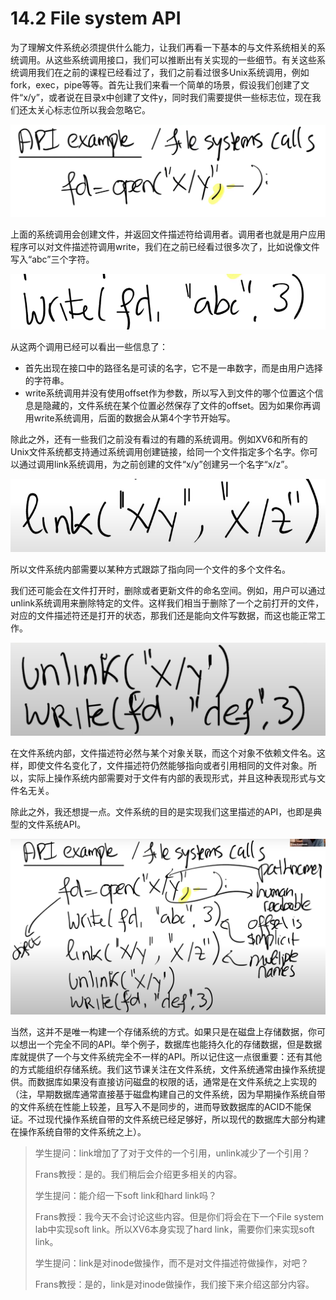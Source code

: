 # 14.2 File system API

为了理解文件系统必须提供什么能力，让我们再看一下基本的与文件系统相关的系统调用。从这些系统调用接口，我们可以推断出有关实现的一些细节。有关这些系统调用我们在之前的课程已经看过了，我们之前看过很多Unix系统调用，例如fork，exec，pipe等等。首先让我们来看一个简单的场景，假设我们创建了文件“x/y”，或者说在目录x中创建了文件y，同时我们需要提供一些标志位，现在我们还太关心标志位所以我会忽略它。

![](../.gitbook/assets/image%20%28588%29.png)

上面的系统调用会创建文件，并返回文件描述符给调用者。调用者也就是用户应用程序可以对文件描述符调用write，我们在之前已经看过很多次了，比如说像文件写入“abc”三个字符。

![](../.gitbook/assets/image%20%28587%29.png)

从这两个调用已经可以看出一些信息了：

* 首先出现在接口中的路径名是可读的名字，它不是一串数字，而是由用户选择的字符串。
* write系统调用并没有使用offset作为参数，所以写入到文件的哪个位置这个信息是隐藏的，文件系统在某个位置必然保存了文件的offset。因为如果你再调用write系统调用，后面的数据会从第4个字节开始写。

除此之外，还有一些我们之前没有看过的有趣的系统调用。例如XV6和所有的Unix文件系统都支持通过系统调用创建链接，给同一个文件指定多个名字。你可以通过调用link系统调用，为之前创建的文件“x/y”创建另一个名字“x/z”。

![](../.gitbook/assets/image%20%28593%29.png)

所以文件系统内部需要以某种方式跟踪了指向同一个文件的多个文件名。

我们还可能会在文件打开时，删除或者更新文件的命名空间。例如，用户可以通过unlink系统调用来删除特定的文件。这样我们相当于删除了一个之前打开的文件，对应的文件描述符还是打开的状态，那我们还是能向文件写数据，而这也能正常工作。

![](../.gitbook/assets/image%20%28590%29.png)

在文件系统内部，文件描述符必然与某个对象关联，而这个对象不依赖文件名。这样，即使文件名变化了，文件描述符仍然能够指向或者引用相同的文件对象。所以，实际上操作系统内部需要对于文件有内部的表现形式，并且这种表现形式与文件名无关。

除此之外，我还想提一点。文件系统的目的是实现我们这里描述的API，也即是典型的文件系统API。

![](../.gitbook/assets/image%20%28595%29.png)

当然，这并不是唯一构建一个存储系统的方式。如果只是在磁盘上存储数据，你可以想出一个完全不同的API。举个例子，数据库也能持久化的存储数据，但是数据库就提供了一个与文件系统完全不一样的API。所以记住这一点很重要：还有其他的方式能组织存储系统。我们这节课关注在文件系统，文件系统通常由操作系统提供。而数据库如果没有直接访问磁盘的权限的话，通常是在文件系统之上实现的（注，早期数据库通常直接基于磁盘构建自己的文件系统，因为早期操作系统自带的文件系统在性能上较差，且写入不是同步的，进而导致数据库的ACID不能保证。不过现代操作系统自带的文件系统已经足够好，所以现代的数据库大部分构建在操作系统自带的文件系统之上）。

> 学生提问：link增加了了对于文件的一个引用，unlink减少了一个引用？
>
> Frans教授：是的。我们稍后会介绍更多相关的内容。
>
> 学生提问：能介绍一下soft link和hard link吗？
>
> Frans教授：我今天不会讨论这些内容。但是你们将会在下一个File system lab中实现soft link。所以XV6本身实现了hard link，需要你们来实现soft link。
>
> 学生提问：link是对inode做操作，而不是对文件描述符做操作，对吧？
>
> Frans教授：是的，link是对inode做操作，我们接下来介绍这部分内容。

